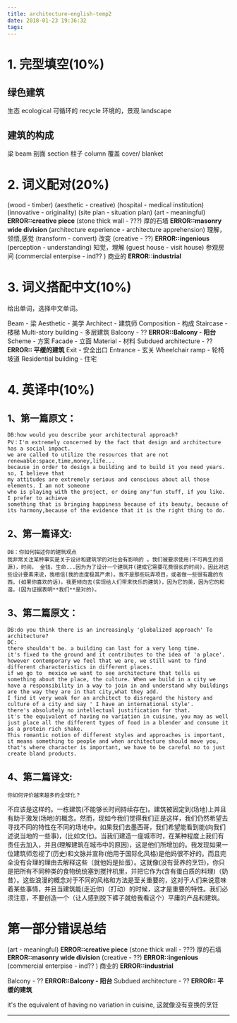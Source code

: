 ```yaml
---
title: architecture-english-temp2
date: 2018-01-23 19:36:32
tags:
---
```


# 1. 完型填空(10%)
## 绿色建筑
生态 ecological 
可循环的 recycle
环境的，景观 landscape
## 建筑的构成
梁 beam
剖面 section
柱子 column
覆盖 cover/ blanket

# 2. 词义配对(20%)
(wood - timber)
(aesthetic - creative)
(hospital - medical institution)
(innovative - originality)
(site plan - situation plan)
(art - meaningful)   **ERROR::creative piece**
(stone thick wall - ???) 厚的石墙  **ERROR::masonry wide division**
(architecture experience - architecture apprehension) 理解，领悟,感觉
(transform - convert) 改变
(creative - ??)   **ERROR::ingenious**
(perception - understanding) 知觉，理解
(guest house - visit house) 参观房间
(commercial enterpise - ind?? ) 商业的  **ERROR::industrial**

# 3. 词义搭配中文(10%)
给出单词，选择中文单词。

Beam - 梁
Aesthetic - 美学
Architect - 建筑师
Composition - 构成
Staircase - 楼梯
Multi-story building - 多层建筑
Balcony - ??    **ERROR::Balcony - 阳台**
Scheme - 方案
Facade - 立面
Material - 材料
Subdued architecture - ??   **ERROR:: 平缓的建筑**
Exit - 安全出口
Entrance - 玄关
Wheelchair ramp - 轮椅坡道
Residential building - 住宅

# 4. 英译中(10%)

## 1、第一篇原文：
	DB:how would you describe your architectural approach?
	PV：I'm extremely concerned by the fact that design and architecture has a social impact.
	we are called to utilize the resources that are not renewable:space,time,money,life...
	because in order to design a building and to build it you need years. so, I believe that
	my attitudes are extremely serious and conscious about all those elements. I am not someone
	who is playing with the project, or doing any'fun stuff, if you like. I prefer to achieve
	something that is bringing happiness because of its beauty, because of its harmony,because of the evidence that it is the right thing to do.
## 2、第一篇译文:
	DB：你如何描述你的建筑观点
	我非常关注某种事实是关于设计和建筑学的对社会有影响的 。我们被要求使用(不可再生的资源)，时间， 金钱，生命...因为为了设计一个建筑并(建成它需要花费很长的时间)，因此对这些设计要素来说，我相信(我的态度极其严肃)。我不是那些玩弄项目，或者做一些很有趣的东西，(如果你喜欢的话)。我更倾向去(实现给人们带来快乐的建筑)，因为它的美，因为它的和谐，(因为证据表明**我们**是对的)。
## 3、第二篇原文：
	DB:do you think there is an increasingly 'globalized approach' To architecture?
	DC:
	there shouldn't be. a building can last for a very long time.
	it's fixed to the ground and it contributes to the idea of 'a place'.
	however contemporary we feel that we are, we still want to find different characteristics in different places. 
	if we go to  mexico we want to see architecture that tells us something about the place, the culture. When we build in a city we have a responsibility in a way to join in and understand why buildings are the way they are in that city,what they add. 
	I find it very weak for an architect to disregard the history and  culture of a city and say ' I have an international style'. 
	there's absolutely no intellectual justification for that. 
	it's the equivalent of having no variation in cuisine, you may as well just place all the different types of food in a blender and consume it as a protein rich shake.
	This romantic notion of different styles and approaches is important, it means something to people and when architecture should move you, that's where character is important, we have to be careful no to just create bland products.
## 4、第二篇译文:
	你如何评价越来越多的全球化？
不应该是这样的。一栋建筑(不能够长时间持续存在)。建筑被固定到(场地)上并且有助于激发(场地)的概念。然而，现如今我们觉得我们正是这样，我们仍然希望去寻找不同的特性在不同的场地中。如果我们去墨西哥，我们希望能看到能(向我们述说当地的一些事)，(比如文化)。当我们建造一座城市时，在某种程度上我们有责任去加入，并且(理解建筑在城市中的原因)，这是他们所增加的。我发现如果一位建筑师忽视了(历史)和文脉并宣称(他用于国际化风格)是他妈很不好的。而且完全没有合理的理由去解释这些（就他妈是扯蛋）。这就像(没有营养的烹饪)，你只是把所有不同种类的食物统统塞到搅拌机里，并把它作为(含有蛋白质的料理)（奶昔）。这些浪漫的概念对于不同的风格和方法是至关重要的，这对于人们来说意味着某些事情，并且当建筑能(走近你)（打动）的时候，这才是重要的特性。我们必须注意，不要创造一个（让人感到脱下裤子就给我看这个）平庸的产品和建筑。


# 第一部分错误总结

(art - meaningful)   **ERROR::creative piece**
(stone thick wall - ???) 厚的石墙  **ERROR::masonry wide division**
(creative - ??)   **ERROR::ingenious**
(commercial enterpise - ind?? ) 商业的  **ERROR::industrial**

Balcony - ??    **ERROR::Balcony - 阳台**
Subdued architecture - ??   **ERROR:: 平缓的建筑**

it's the equivalent of having no variation in cuisine, 这就像没有变换的烹饪

--------------


